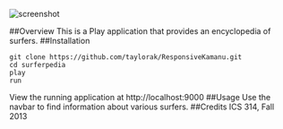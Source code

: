 ![screenshot](https://raw.github.com/taylorak/surferpedia/blob/master/doc/surferpedia.png)

##Overview
This is a Play application that provides an encyclopedia of surfers.
##Installation
```
git clone https://github.com/taylorak/ResponsiveKamanu.git  
cd surferpedia  
play  
run
```  

View the running application at http://localhost:9000
##Usage
Use the navbar to find information about various surfers.
##Credits
ICS 314, Fall 2013  
